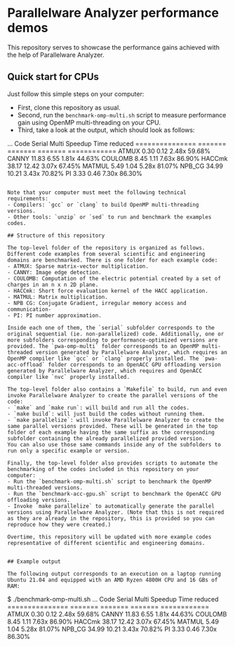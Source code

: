 # Parallelware Analyzer performance demos

This repository serves to showcase the performance gains achieved with the help of Parallelware Analyzer.

## Quick start for CPUs

Just follow this simple steps on your computer:
- First, clone this repository as usual.
- Second, run the `benchmark-omp-multi.sh` script to measure performance gain using OpenMP multi-threading on your CPU.
- Third, take a look at the output, which should look as follows:

...
Code            Serial  Multi   Speedup Time reduced
=============== ======= ======= ======= ============
ATMUX           0.30    0.12    2.48x   59.68%
CANNY           11.83   6.55    1.81x   44.63%
COULOMB         8.45    1.11    7.63x   86.90%
HACCmk          38.17   12.42   3.07x   67.45%
MATMUL          5.49    1.04    5.28x   81.07%
NPB_CG          34.99   10.21   3.43x   70.82%
PI              3.33    0.46    7.30x   86.30%
```

Note that your computer must meet the following technical requirements: 
- Compilers: `gcc` or `clang` to build OpenMP multi-threading versions.
- Other tools: `unzip` or `sed` to run and benchmark the examples codes.

## Structure of this repository

The top-level folder of the repository is organized as follows. Different code examples from several scientific and engineering domains are benchmarked. There is one folder for each example code:
- ATMUX: Sparse matrix-vector multiplication.
- CANNY: Image edge detection.
- COULOMB: Computation of the electric potential created by a set of charges in an n x n 2D plane.
- HACCmk: Short force evaluation kernel of the HACC application.
- MATMUL: Matrix multiplication.
- NPB CG: Conjugate Gradient, irregular memory access and communication-
- PI: PI number approximation.

Inside each one of them, the `serial` subfolder corresponds to the original sequential (ie. non-parallelized) code. Additionally, one or more subfolders corresponding to performance-optimized versions are provided. The `pwa-omp-multi` folder corresponds to an OpenMP multi-threaded version generated by Parallelware Analyzer, which requires an OpenMP compiler like `gcc` or `clang` properly installed. The `pwa-acc-offload` folder corresponds to an OpenACC GPU offloading version generated by Parallelware Analyzer, which requires and OpenACC compiler like `nvc` properly installed. 

The top-level folder also contains a `Makefile` to build, run and even invoke Parallelware Analyzer to create the parallel versions of the code:
- `make` and `make run`: will build and run all the codes.
- `make build`: will just build the codes without running them.
- `make parallelize`: will invoke Parallelware Analyzer to create the same parallel versions provided. These will be generated in the top folder of each example having the same suffix as the corresponding subfolder containing the already parallelized provided version.
You can also use those same commands inside any of the subfolders to run only a specific example or version.

Finally, the top-level folder also provides scripts to automate the benchmarking of the codes included in this repository on your computer:
- Run the `benchmark-omp-multi.sh` script to benchmark the OpenMP multi-threaded versions.
- Run the `benchmark-acc-gpu.sh` script to benchmark the OpenACC GPU offloading versions.
- Invoke `make parallelize` to automatically generate the parallel versions using Parallelware Analyzer. (Note that this is not required as they are already in the repository, this is provided so you can reproduce how they were created.)

Overtime, this repository will be updated with more example codes representative of different scientific and engineering domains.


## Example output

The following output corresponds to an execution on a laptop running Ubuntu 21.04 and equipped with an AMD Ryzen 4800H CPU and 16 GBs of RAM:

```
$ ./benchmark-omp-multi.sh
...
Code            Serial  Multi   Speedup Time reduced
=============== ======= ======= ======= ============
ATMUX           0.30    0.12    2.48x   59.68%
CANNY           11.83   6.55    1.81x   44.63%
COULOMB         8.45    1.11    7.63x   86.90%
HACCmk          38.17   12.42   3.07x   67.45%
MATMUL          5.49    1.04    5.28x   81.07%
NPB_CG          34.99   10.21   3.43x   70.82%
PI              3.33    0.46    7.30x   86.30%
```
